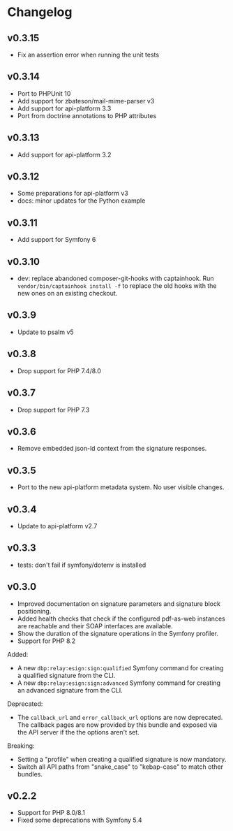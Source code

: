 # Changelog

## v0.3.15

* Fix an assertion error when running the unit tests

## v0.3.14

* Port to PHPUnit 10
* Add support for zbateson/mail-mime-parser v3
* Add support for api-platform 3.3
* Port from doctrine annotations to PHP attributes

## v0.3.13

* Add support for api-platform 3.2

## v0.3.12

* Some preparations for api-platform v3
* docs: minor updates for the Python example

## v0.3.11

* Add support for Symfony 6

## v0.3.10

* dev: replace abandoned composer-git-hooks with captainhook.
  Run `vendor/bin/captainhook install -f` to replace the old hooks with the new ones
  on an existing checkout.

## v0.3.9

* Update to psalm v5

## v0.3.8

* Drop support for PHP 7.4/8.0

## v0.3.7

* Drop support for PHP 7.3

## v0.3.6

* Remove embedded json-ld context from the signature responses.

## v0.3.5

* Port to the new api-platform metadata system. No user visible changes.

## v0.3.4

* Update to api-platform v2.7

## v0.3.3

* tests: don't fail if symfony/dotenv is installed

## v0.3.0

* Improved documentation on signature parameters and signature block
  positioning.
* Added health checks that check if the configured pdf-as-web instances are
  reachable and their SOAP interfaces are available.
* Show the duration of the signature operations in the Symfony profiler.
* Support for PHP 8.2

Added:

* A new `dbp:relay:esign:sign:qualified` Symfony command for creating a
  qualified signature from the CLI.
* A new `dbp:relay:esign:sign:advanced` Symfony command for creating an
  advanced signature from the CLI.

Deprecated:

* The `callback_url` and `error_callback_url` options are now deprecated. The
  callback pages are now provided by this bundle and exposed via the API server
  if the the options aren't set.

Breaking:

* Setting a "profile" when creating a qualified signature is now mandatory.
* Switch all API paths from "snake_case" to "kebap-case" to match other bundles.

## v0.2.2

* Support for PHP 8.0/8.1
* Fixed some deprecations with Symfony 5.4

